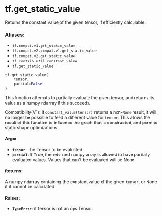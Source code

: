 <div itemscope itemtype="http://developers.google.com/ReferenceObject">
<meta itemprop="name" content="tf.get_static_value" />
<meta itemprop="path" content="Stable" />
</div>

# tf.get_static_value

Returns the constant value of the given tensor, if efficiently calculable.

### Aliases:

* `tf.compat.v1.get_static_value`
* `tf.compat.v2.compat.v1.get_static_value`
* `tf.compat.v2.get_static_value`
* `tf.contrib.util.constant_value`
* `tf.get_static_value`

``` python
tf.get_static_value(
    tensor,
    partial=False
)
```

<!-- Placeholder for "Used in" -->

This function attempts to partially evaluate the given tensor, and
returns its value as a numpy ndarray if this succeeds.

Compatibility(V1): If `constant_value(tensor)` returns a non-`None` result, it
will no longer be possible to feed a different value for `tensor`. This allows
the result of this function to influence the graph that is constructed, and
permits static shape optimizations.

#### Args:


* <b>`tensor`</b>: The Tensor to be evaluated.
* <b>`partial`</b>: If True, the returned numpy array is allowed to have partially
  evaluated values. Values that can't be evaluated will be None.


#### Returns:

A numpy ndarray containing the constant value of the given `tensor`,
or None if it cannot be calculated.



#### Raises:


* <b>`TypeError`</b>: if tensor is not an ops.Tensor.
